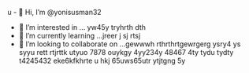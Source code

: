 u - 👋 Hi, I’m @yonisusman32
- 👀 I’m interested in ... yw45y tryhrth dth
- 🌱 I’m currently learning ...jreer j sj rtsj
- 💞️ I’m looking to collaborate on ...gewwwh rthrthrtgewrgerg ysry4 ys syyu rett rtjrttk utyuo 7878 ouykgy 4yy234y 48467 4ty tydu tydty
t4245432 eke6kfkhrte u hkj 65uws65utr ytjtgng 5y
<!---ryu
yonisusman32/yonisusman32 is a ✨ special ✨ repository because its `README.md` (this file) appears on your GitHub hrttr  profile.
You can click the Preview link to take a look at your changes.
--->
